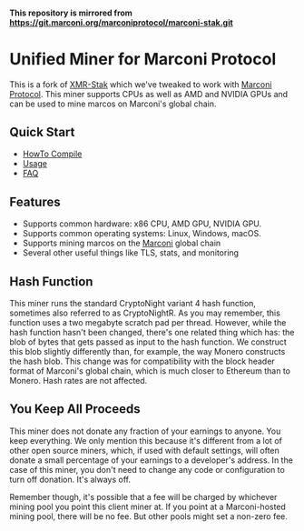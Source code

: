 #### This repository is mirrored from https://git.marconi.org/marconiprotocol/marconi-stak.git

# Unified Miner for Marconi Protocol

This is a fork of [XMR-Stak](https://github.com/fireice-uk/xmr-stak)
which we've tweaked to work with [Marconi Protocol](https://marconi.org).
This miner supports CPUs as well as AMD and NVIDIA GPUs and can be
used to mine marcos on Marconi's global chain.

## Quick Start
* [HowTo Compile](doc/compile.md)
* [Usage](doc/usage.md)
* [FAQ](doc/FAQ.md)

## Features

- Supports common hardware: x86 CPU, AMD GPU, NVIDIA GPU.
- Supports common operating systems: Linux, Windows, macOS.
- Supports mining marcos on the [Marconi](https://marconi.org) global chain
- Several other useful things like TLS, stats, and monitoring

## Hash Function

This miner runs the standard CryptoNight variant 4 hash function,
sometimes also referred to as CryptoNightR. As you may remember,
this function uses a two megabyte scratch pad per thread. However,
while the hash function hasn't been changed, there's one related thing
which has: the blob of bytes that gets passed as input to the hash
function. We construct this blob slightly differently than, for
example, the way Monero constructs the hash blob. This change was for
compatibility with the block header format of Marconi's global chain,
which is much closer to Ethereum than to Monero. Hash rates are not
affected.

## You Keep All Proceeds

This miner does not donate any fraction of your earnings to anyone.
You keep everything. We only mention this because it's different from
a lot of other open source miners, which, if used with default
settings, will often donate a small percentage of your earnings to a
developer's address. In the case of this miner, you don't need to
change any code or configuration to turn off donation. It's always
off.

Remember though, it's possible that a fee will be charged by whichever
mining pool you point this client miner at. If you point at a
Marconi-hosted mining pool, there will be no fee. But other pools
might set a non-zero fee.
